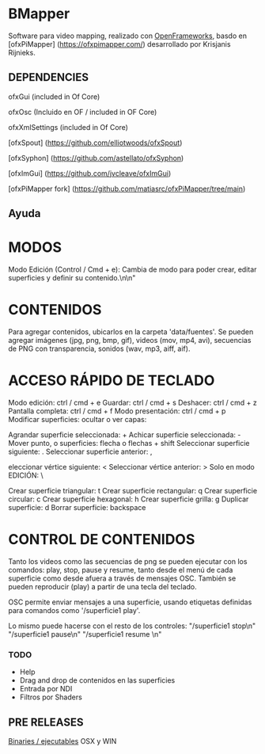 # BMapper
Software para video mapping, realizado con [OpenFrameworks](https://openframeworks.cc/), basdo en [ofxPiMapper] (https://ofxpimapper.com/) desarrollado por Krisjanis Rijnieks. 


## DEPENDENCIES ##

ofxGui (included in Of Core)

ofxOsc (Incluido en OF / included in OF Core)

ofxXmlSettings (included in Of Core)

[ofxSpout] (https://github.com/elliotwoods/ofxSpout)

[ofxSyphon] (https://github.com/astellato/ofxSyphon)

[ofxImGui] (https://github.com/jvcleave/ofxImGui)

[ofxPiMapper fork] (https://github.com/matiasrc/ofxPiMapper/tree/main) 


## Ayuda ##
# MODOS #
                        
Modo Edición (Control / Cmd + e): Cambia de modo para poder crear, editar superficies y definir su contenido.\n\n"
                        
# CONTENIDOS #
Para agregar contenidos, ubicarlos en la carpeta 'data/fuentes'. Se pueden agregar imágenes (jpg, png, bmp, gif), videos (mov, mp4, avi), secuencias de PNG con transparencia, sonidos (wav, mp3, aiff, aif).

# ACCESO RÁPIDO DE TECLADO #
Modo edición: ctrl / cmd + e
Guardar: ctrl / cmd + s
Deshacer: ctrl / cmd + z
Pantalla completa: ctrl / cmd + f
Modo presentación: ctrl / cmd + p
Modificar superficies:
ocultar o ver capas:
                        
                    
Agrandar superficie seleccionada: +
Achicar superficie seleccionada: -                          
Mover punto, o superficies: flecha o flechas + shift
Seleccionar superficie siguiente:  .
Seleccionar superficie anterior:  ,

eleccionar vértice siguiente:  <
Seleccionar vértice anterior:  >
Solo en modo EDICIÓN: \

Crear superficie triangular: t
Crear superficie rectangular: q
Crear superficie circular: c
Crear superficie hexagonal: h
Crear superficie grilla: g
Duplicar superficie: d
Borrar superficie: backspace
                        
# CONTROL DE CONTENIDOS #
Tanto los videos como las secuencias de png se pueden ejecutar con los comandos: play, stop, pause y resume, tanto desde el menú de cada superficie como desde afuera a través de mensajes OSC.
También se pueden reproducir (play) a partir de una tecla del teclado.
                        
OSC permite enviar mensajes a una superficie, usando etiquetas definidas para comandos como '/superficie1 play'. 

Lo mismo puede hacerse con el resto de los controles:
                        "/superficie1 stop\n"
                        "/superficie1 pause\n"
                        "/superficie1 resume \n"

### TODO ###

- Help
- Drag and drop de contenidos en las superficies
- Entrada por NDI
- Filtros por Shaders

## PRE RELEASES ##
[Binaries / ejecutables](https://github.com/matiasrc/BBlobTracker-lite/releases/tag/v.0.1) OSX y WIN
